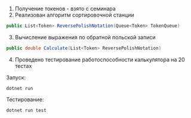 1. Получение токенов - взято с семинара
2. Реализован алгоритм сортировочной станции 
```C#
public List<Token> ReversePolishNotation(Queue<Token> TokenQueue) 
``` 
3. Вычисление выражения по обратной польской записи  
```C#
public double Calculate(List<Token> ReversePolishNotation)
``` 
4. Проведено тестирование работоспособности калькулятора на 20 тестах

Запуск:

```
dotnet run
```

Тестирование:

```
dotnet run test
```